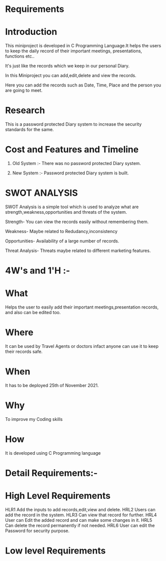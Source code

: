 # Requirements

# Introduction 
This miniproject is developed in C Programming Language.It helps the users to keep the daily record of their important meetings, presentations, functions etc..

It's just like the records which we keep in our personal Diary.

In this Miniproject you can add,edit,delete and view the records.

Here you can add the records such as Date, Time, Place and the person you are going to meet.

# Research
This is a password protected Diary system to increase the security standards for the same.

# Cost and Features and Timeline

1. Old System :- There was no password protected Diary system.

2. New System :- Password protected Diary system is built.




# SWOT ANALYSIS
SWOT Analysis is a simple tool which is used to analyze what are strength,weakness,opportunities and threats of the system.
   
Strength- You can view the records easily without remembering them.

Weakness- Maybe related to Redudancy,inconsistency

Opportunities- Availability of a large number of records.

Threat Analysis- Threats maybe related to different marketing features.

# 4W's and 1'H :-
# What

Helps the user to easily add their important meetings,presentation records, and also can be edited too.

# Where

It can be used by Travel Agents or doctors infact anyone can use it to keep their records safe.

# When

It has to be deployed 25th of November 2021.

# Why

To improve my Coding skills 

# How
It is developed using C Programming language

# Detail Requirements:-

# High Level Requirements

HLR1	Add the inputs to add records,edit,view and delete.
HRL2	Users can add the record in the system.
HLR3	Can view that record for further.
HRL4	User can Edit the added record and can make some changes in it.
HRL5	Can delete the record permanently if not needed.
HRL6	User can edit the Password for security purpose.






# Low level Requirements


